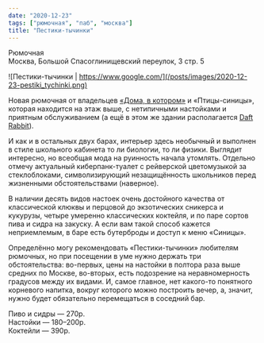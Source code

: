 ```yaml
---
date: "2020-12-23"
tags: ["рюмочная", "паб", "москва"]
title: "Пестики-тычинки"
---
```


Рюмочная\
Москва, Большой Спасоглинищевский переулок, 3 стр. 5


![Пестики-тычинки | https://www.google.com/](/posts/images/2020-12-23-pestiki_tychinki.png)


Новая рюмочная от владельцев [«Дома, в котором»](/posts/2020-11-26-dom_v_kotorom/) и «Птицы-синицы», которая находится на этаж выше, с нетипичными настойками и приятным обслуживанием (а ещё в этом же здании располагается [Daft Rabbit](/posts/2020-11-15-daft_rabbit_pub/)).

<!--more-->

И как и в остальных двух барах, интерьер здесь необычный и выполнен в стиле школьного кабинета то ли биологии, то ли физики. Выглядит интересно, но всеобщая мода на руинность начала утомлять. Отдельно отмечу актуальный киберпанк-туалет с рейверской цветомузыкой за стеклоблоками, символизирующий незащищённость школьников перед жизненными обстоятельствами (наверное).

В наличии десять видов настоек очень достойного качества от классической клюквы и перцовой до экзотических сникерса и кукурузы, четыре умеренно классических коктейля, и по паре сортов пива и сидра на закуску. А если вам такой способ кажется неприемлемым, в баре есть бутерброды и доступ к меню «Синицы».

Определённо могу рекомендовать «Пестики-тычинки» любителям рюмочных, но при посещении в уме нужно держать три обстоятельства: во-первых, цены на настойки в полтора раза выше средних по Москве, во-вторых, есть подозрение на неравномерность градусов между их видами. И, самое главное, нет какого-то понятного корневого напитка, вокруг которого можно построить вечер, а, значит, нужно будет обязательно перемещаться в соседний бар.


Пиво и сидры — 270р.\
Настойки — 180–200р.\
Коктейли — 390р.
